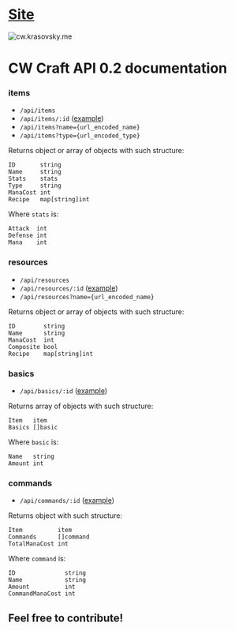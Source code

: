 # [Site](http://cw.krasovsky.me/)
![cw.krasovsky.me](https://i.imgur.com/lDsJw1Y.gif)

# CW Craft API 0.2 documentation

### items
* `/api/items`
* `/api/items/:id` ([example](https://cw.krasovsky.me/items/a32))
* `/api/items?name={url_encoded_name}`
* `/api/items?type={url_encoded_type}`

Returns object or array of objects with such structure:
```golang
ID       string
Name     string
Stats    stats
Type     string
ManaCost int
Recipe   map[string]int
```
Where `stats` is:
```golang
Attack  int
Defense int
Mana    int
```

### resources
* `/api/resources`
* `/api/resources/:id` ([example](https://cw.krasovsky.me/resources/25))
* `/api/resources?name={url_encoded_name}`

Returns object or array of objects with such structure:
```golang
ID        string
Name      string
ManaCost  int
Composite bool
Recipe    map[string]int
```

### basics
* `/api/basics/:id` ([example](https://cw.krasovsky.me/basics/a32))

Returns array of objects with such structure:
```golang
Item   item
Basics []basic
```
Where `basic` is:
```golang
Name   string
Amount int
```

### commands
* `/api/commands/:id` ([example](https://cw.krasovsky.me/commands/a32))

Returns object with such structure:
```golang
Item          item
Commands      []command
TotalManaCost int
```
Where `command` is:
```golang
ID              string
Name            string
Amount          int
CommandManaCost int
```

## Feel free to contribute!
